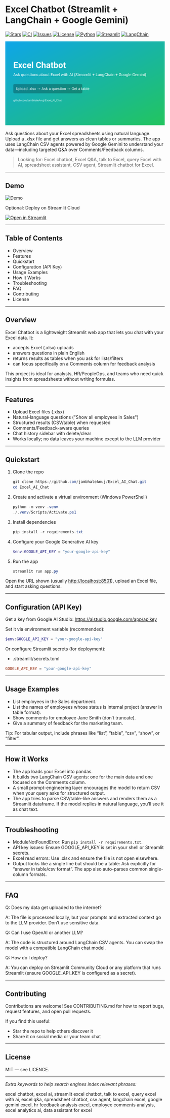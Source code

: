 <!--
  SEO: This README intentionally includes clear, keyword-rich headings and content
  to improve discoverability for searches like: Excel chatbot, Excel AI chat,
  LangChain CSV agent, Streamlit Excel Q&A, Google Gemini Excel assistant,
  ask questions about Excel, talk to Excel, analyze spreadsheet with AI.
-->

# Excel Chatbot (Streamlit + LangChain + Google Gemini)

[![Stars](https://img.shields.io/github/stars/jambhaleAnuj/Excel_AI_Chat?style=social)](https://github.com/jambhaleAnuj/Excel_AI_Chat/stargazers)
[![CI](https://github.com/jambhaleAnuj/Excel_AI_Chat/actions/workflows/ci.yml/badge.svg)](https://github.com/jambhaleAnuj/Excel_AI_Chat/actions/workflows/ci.yml)
[![Issues](https://img.shields.io/github/issues/jambhaleAnuj/Excel_AI_Chat)](https://github.com/jambhaleAnuj/Excel_AI_Chat/issues)
[![License](https://img.shields.io/badge/License-MIT-green.svg)](./LICENCE)
[![Python](https://img.shields.io/badge/Python-3.10%2B-blue)](https://www.python.org/)
[![Streamlit](https://img.shields.io/badge/Built%20with-Streamlit-FF4B4B?logo=streamlit&logoColor=white)](https://streamlit.io)
[![LangChain](https://img.shields.io/badge/Powered%20by-LangChain-1C3C3C)](https://python.langchain.com)

![Banner](assets/banner.svg)

Ask questions about your Excel spreadsheets using natural language. Upload a .xlsx file and get answers as clean tables or summaries. The app uses LangChain CSV agents powered by Google Gemini to understand your data—including targeted Q&A over Comments/Feedback columns.

> Looking for: Excel chatbot, Excel Q&A, talk to Excel, query Excel with AI, spreadsheet assistant, CSV agent, Streamlit chatbot for Excel.

---

## Demo

![Demo](assets/demo.svg)

Optional: Deploy on Streamlit Cloud

[![Open in Streamlit](https://static.streamlit.io/badges/streamlit_badge_black_white.svg)](https://share.streamlit.io/)

---

## Table of Contents

- Overview
- Features
- Quickstart
- Configuration (API Key)
- Usage Examples
- How it Works
- Troubleshooting
- FAQ
- Contributing
- License

---

## Overview

Excel Chatbot is a lightweight Streamlit web app that lets you chat with your Excel data. It:

- accepts Excel (.xlsx) uploads
- answers questions in plain English
- returns results as tables when you ask for lists/filters
- can focus specifically on a Comments column for feedback analysis

This project is ideal for analysts, HR/PeopleOps, and teams who need quick insights from spreadsheets without writing formulas.

---

## Features

- Upload Excel files (.xlsx)
- Natural-language questions ("Show all employees in Sales")
- Structured results (CSV/table) when requested
- Comments/Feedback-aware queries
- Chat history sidebar with delete/clear
- Works locally; no data leaves your machine except to the LLM provider

---

## Quickstart

1. Clone the repo

    ```powershell
    git clone https://github.com/jambhaleAnuj/Excel_AI_Chat.git
    cd Excel_AI_Chat
    ```

1. Create and activate a virtual environment (Windows PowerShell)

    ```powershell
    python -m venv .venv
    ./.venv/Scripts/Activate.ps1
    ```

1. Install dependencies

    ```powershell
    pip install -r requirements.txt
    ```

1. Configure your Google Generative AI key

    ```powershell
    $env:GOOGLE_API_KEY = "your-google-api-key"
    ```

1. Run the app

    ```powershell
    streamlit run app.py
    ```

Open the URL shown (usually [http://localhost:8501](http://localhost:8501)), upload an Excel file, and start asking questions.

---

## Configuration (API Key)

Get a key from Google AI Studio: <https://aistudio.google.com/app/apikey>

Set it via environment variable (recommended):

```powershell
$env:GOOGLE_API_KEY = "your-google-api-key"
```

Or configure Streamlit secrets (for deployment):

- .streamlit/secrets.toml

```toml
GOOGLE_API_KEY = "your-google-api-key"
```

---

## Usage Examples

- List employees in the Sales department.
- List the names of employees whose status is internal project (answer in table format).
- Show comments for employee Jane Smith (don’t truncate).
- Give a summary of feedback for the marketing team.

Tip: For tabular output, include phrases like “list”, “table”, “csv”, “show”, or “filter”.

---

## How it Works

- The app loads your Excel into pandas.
- It builds two LangChain CSV agents: one for the main data and one focused on the Comments column.
- A small prompt-engineering layer encourages the model to return CSV when your query asks for structured output.
- The app tries to parse CSV/table-like answers and renders them as a Streamlit dataframe. If the model replies in natural language, you’ll see it as chat text.

---

## Troubleshooting

- ModuleNotFoundError: Run `pip install -r requirements.txt`.
- API key issues: Ensure GOOGLE_API_KEY is set in your shell or Streamlit secrets.
- Excel read errors: Use .xlsx and ensure the file is not open elsewhere.
- Output looks like a single line but should be a table: Ask explicitly for “answer in table/csv format”. The app also auto-parses common single-column formats.

---

## FAQ

Q: Does my data get uploaded to the internet?

A: The file is processed locally, but your prompts and extracted context go to the LLM provider. Don’t use sensitive data.

Q: Can I use OpenAI or another LLM?

A: The code is structured around LangChain CSV agents. You can swap the model with a compatible LangChain chat model.

Q: How do I deploy?

A: You can deploy on Streamlit Community Cloud or any platform that runs Streamlit (ensure GOOGLE_API_KEY is configured as a secret).

---

## Contributing

Contributions are welcome! See CONTRIBUTING.md for how to report bugs, request features, and open pull requests.

If you find this useful:

- Star the repo to help others discover it
- Share it on social media or your team chat

---

## License

MIT — see LICENCE.

---

_Extra keywords to help search engines index relevant phrases:_

excel chatbot, excel ai, streamlit excel chatbot, talk to excel, query excel with ai, excel q&a, spreadsheet chatbot, csv agent, langchain excel, google gemini excel, hr feedback analysis excel, employee comments analysis, excel analytics ai, data assistant for excel
